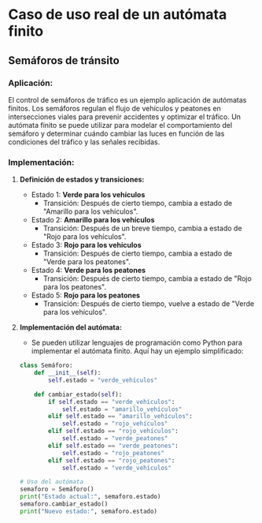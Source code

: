 # Caso de uso real de un autómata finito 
## Semáforos de tránsito

### Aplicación:
El control de semáforos de tráfico es un ejemplo aplicación de autómatas finitos. Los semáforos regulan el flujo de vehículos y peatones en intersecciones viales para prevenir accidentes y optimizar el tráfico. Un autómata finito se puede utilizar para modelar el comportamiento del semáforo y determinar cuándo cambiar las luces en función de las condiciones del tráfico y las señales recibidas.

### Implementación:

1. **Definición de estados y transiciones:**
   - Estado 1: **Verde para los vehículos**
     - Transición: Después de cierto tiempo, cambia a estado de "Amarillo para los vehículos".
   - Estado 2: **Amarillo para los vehículos**
     - Transición: Después de un breve tiempo, cambia a estado de "Rojo para los vehículos".
   - Estado 3: **Rojo para los vehículos**
     - Transición: Después de cierto tiempo, cambia a estado de "Verde para los peatones".
   - Estado 4: **Verde para los peatones**
     - Transición: Después de cierto tiempo, cambia a estado de "Rojo para los peatones".
   - Estado 5: **Rojo para los peatones**
     - Transición: Después de cierto tiempo, vuelve a estado de "Verde para los vehículos".

2. **Implementación del autómata:**
   - Se pueden utilizar lenguajes de programación como Python para implementar el autómata finito. Aquí hay un ejemplo simplificado:

   ```python
   class Semáforo:
       def __init__(self):
           self.estado = "verde_vehículos"

       def cambiar_estado(self):
           if self.estado == "verde_vehículos":
               self.estado = "amarillo_vehículos"
           elif self.estado == "amarillo_vehículos":
               self.estado = "rojo_vehículos"
           elif self.estado == "rojo_vehículos":
               self.estado = "verde_peatones"
           elif self.estado == "verde_peatones":
               self.estado = "rojo_peatones"
           elif self.estado == "rojo_peatones":
               self.estado = "verde_vehículos"

   # Uso del autómata
   semaforo = Semáforo()
   print("Estado actual:", semaforo.estado)
   semaforo.cambiar_estado()
   print("Nuevo estado:", semaforo.estado)
